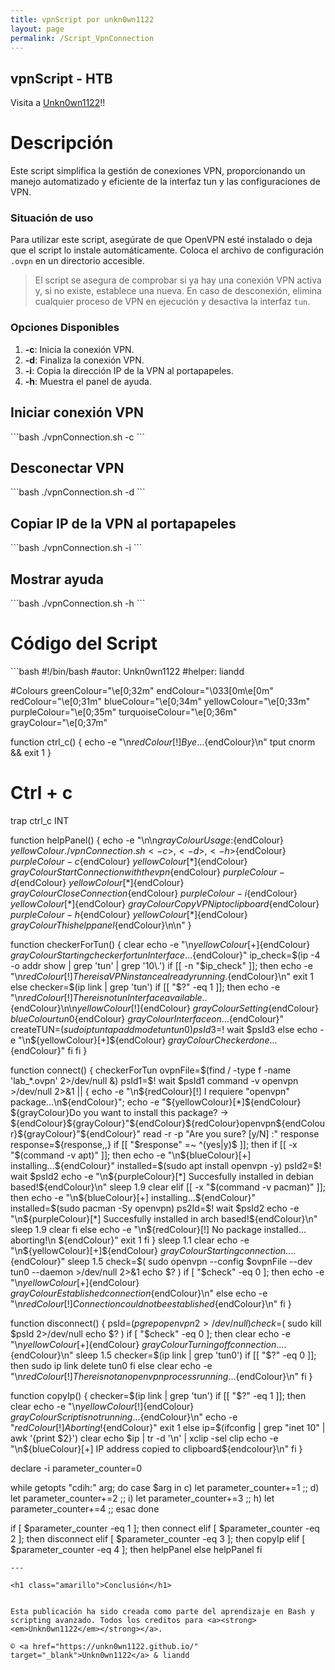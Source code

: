 ```yaml
---
title: vpnScript por unkn0wn1122
layout: page
permalink: /Script_VpnConnection
---
```


<h2 id="whity">vpnScript - HTB</h2>

Visita a <a href="https://unkn0wn1122.github.io/" target="_blank">Unkn0wn1122</a>!!

<h1 class="amarillo">Descripción</h1>
Este script simplifica la gestión de conexiones VPN, proporcionando un manejo automatizado y eficiente de la interfaz tun y las configuraciones de VPN.

<h3 class="verde">Situación de uso</h3>

Para utilizar este script, asegúrate de que OpenVPN esté instalado o deja que el script lo instale automáticamente. Coloca el archivo de configuración `.ovpn` en un directorio accesible.

> El script se asegura de comprobar si ya hay una conexión VPN activa y, si no existe, establece una nueva. En caso de desconexión, elimina cualquier proceso de VPN en ejecución y desactiva la interfaz `tun`.

<h3 class="verde">Opciones Disponibles</h3>

1. **-c**: Inicia la conexión VPN.
2. **-d**: Finaliza la conexión VPN.
3. **-i**: Copia la dirección IP de la VPN al portapapeles.
4. **-h**: Muestra el panel de ayuda.

<h2 id="whity">Iniciar conexión VPN</h2>
```bash
./vpnConnection.sh -c
```

<h2 id="whity">Desconectar VPN</h2>
```bash
./vpnConnection.sh -d
```

<h2 id="whity">Copiar IP de la VPN al portapapeles</h2>
```bash
./vpnConnection.sh -i
```

<h2 id="whity">Mostrar ayuda</h2>
```bash
./vpnConnection.sh -h
```

<h1 class="amarillo">Código del Script</h1>
```bash
#!/bin/bash
#autor: Unkn0wn1122
#helper: liandd

#Colours
greenColour="\e[0;32m"
endColour="\033[0m\e[0m"
redColour="\e[0;31m"
blueColour="\e[0;34m"
yellowColour="\e[0;33m"
purpleColour="\e[0;35m"
turquoiseColour="\e[0;36m"
grayColour="\e[0;37m"

function ctrl_c() {
  echo -e "\n${redColour}[!] Bye...${endColour}\n"
  tput cnorm && exit 1
}

# Ctrl + c
trap ctrl_c INT

function helpPanel() {
  echo -e "\n\n${grayColour}Usage:${endColour} ${yellowColour}./vpnConnection.sh < -c >, < -d >, < -h >${endColour}
  ${purpleColour}-c${endColour} ${yellowColour}[*]${endColour} ${grayColour}Start Connection with the vpn${endColour}
  ${purpleColour}-d${endColour} ${yellowColour}[*]${endColour} ${grayColour}Close Connection${endColour}
  ${purpleColour}-i${endColour} ${yellowColour}[*]${endColour} ${grayColour}Copy VPN ip to clipboard${endColour}
  ${purpleColour}-h${endColour} ${yellowColour}[*]${endColour} ${grayColour}This help panel${endColour}\n\n"
}

function checkerForTun() {
  clear
  echo -e "\n${yellowColour}[+]${endColour} ${grayColour}Starting checker for tun Interface...${endColour}"
  ip_check=$(ip -4 -o addr show | grep 'tun' | grep '10\.')
  if [[ -n "$ip_check" ]]; then
    echo -e "\n${redColour}[!] There is a VPN instance already running.${endColour}\n"
    exit 1
  else
    checker=$(ip link | grep 'tun')
    if [[ "$?" -eq 1 ]]; then
      echo -e "\n${redColour}[!] There is no tun Interface available..${endColour}\n\n${yellowColour}[!]${endColour} ${grayColour}Setting${endColour} ${blueColour}tun0${endColour} ${grayColour}Interface on...${endColour}"
      createTUN=$(sudo ip tuntap add mode tun tun0)
      psId3=$!
      wait $psId3
  	else
      echo -e "\n${yellowColour}[+]${endColour} ${grayColour}Checker done...${endColour}"
  	fi
  fi
}

function connect() {
  checkerForTun
  ovpnFile=$(find / -type f -name 'lab_*.ovpn' 2>/dev/null &)
  psId1=$!
  wait $psId1
  command -v openvpn >/dev/null 2>&1 || {
  echo -e "\n${redColour}[!] I requiere "openvpn" package...\n${endColour}";
  echo -e "${yellowColour}[*]${endColour} ${grayColour}Do you want to install this package? -> ${endColour}${grayColour}"${endColour}${redColour}openvpn${endColour}${grayColour}"${endColour}"
  read -r -p "Are you sure? [y/N] :" response
  response=${response,,}
  if [[ "$response" =~ ^(yes|y)$ ]]; then
    if [[ -x "$(command -v apt)" ]]; then
      echo -e "\n${blueColour}[+] installing...${endColour}"
      installed=$(sudo apt install openvpn -y)
      psId2=$!
      wait $psId2
      echo -e "\n${purpleColour}[*] Succesfully installed in debian based!${endColour}\n"
	  sleep 1.9
	  clear
      elif [[ -x "$(command -v pacman)" ]]; then
        echo -e "\n${blueColour}[+] installing...${endColour}"
        installed=$(sudo pacman -Sy openvpn)
        ps2Id=$!
        wait $psId2
        echo -e "\n${purpleColour}[*] Succesfully installed in arch based!${endColour}\n"
		sleep 1.9
		clear
      fi
    else
      echo -e "\n${redColour}[!] No package installed... aborting!\n ${endColour}"
      exit 1
  fi
  }
  sleep 1.1
  clear
  echo -e "\n${yellowColour}[+]${endColour} ${grayColour}Starting connection....${endColour}"
  sleep 1.5
  check=$(
    sudo openvpn --config $ovpnFile --dev tun0 --daemon >/dev/null 2>&1
    echo $?
  )
  if [ "$check" -eq 0 ]; then
    echo -e "\n${yellowColour}[+]${endColour} ${grayColour}Established connection${endColour}\n"
  else
	echo -e "\n${redColour}[!] Connection could not be established${endColour}\n"
  fi
}

function disconnect() {
  psId=$(pgrep openvpn 2>/dev/null)
  check=$(
    sudo kill $psId 2>/dev/null
	echo $?
  )
  if [ "$check" -eq 0 ]; then
    clear
	echo -e "\n${yellowColour}[+]${endColour} ${grayColour}Turning off connection....${endColour}\n"
	sleep 1.5
	checker=$(ip link | grep 'tun0')
	if [[ "$?" -eq 0 ]]; then
	  sudo ip link delete tun0
	fi
  else
    clear
	echo -e "\n${redColour}[!] There is not an openvpn process running...${endColour}\n"
  fi
}

function copyIp() {
  checker=$(ip link | grep 'tun')
    if [[ "$?" -eq 1 ]]; then
      clear
      echo -e "\n${yellowColour}[!]${endColour} ${grayColour}Script is not running...${endColour}\n"
      echo -e "${redColour}[!] Aborting!${endColour}"
      exit 1
    else
      ip=$(ifconfig | grep "inet 10" | awk '{print $2}')
      clear
      echo $ip | tr -d '\n' | xclip -sel clip
      echo -e "\n${blueColour}[+] IP address copied to clipboard${endcolour}\n"
    fi
}

declare -i parameter_counter=0

while getopts "cdih:" arg; do
  case $arg in
    c) let parameter_counter+=1 ;;
    d) let parameter_counter+=2 ;;
    i) let parameter_counter+=3 ;;
	h) let parameter_counter+=4 ;;
  esac
done

if [ $parameter_counter -eq 1 ]; then
  connect
elif [ $parameter_counter -eq 2 ]; then
  disconnect
elif [ $parameter_counter -eq 3 ]; then
  copyIp
elif [ $parameter_counter -eq 4 ]; then
  helpPanel
else
  helpPanel
fi
```
---

<h1 class="amarillo">Conclusión</h1>


Esta publicación ha sido creada como parte del aprendizaje en Bash y scripting avanzado. Todos los creditos para <a><strong><em>Unkn0wn1122</em></strong></a>.

© <a href="https://unkn0wn1122.github.io/" target="_blank">Unkn0wn1122</a> & liandd
